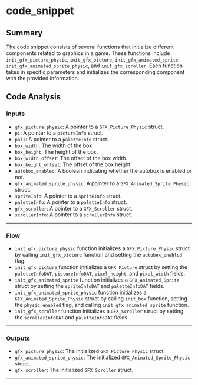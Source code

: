 # code_snippet
## Summary
The code snippet consists of several functions that initialize different components related to graphics in a game. These functions include `init_gfx_picture_physic`, `init_gfx_picture`, `init_gfx_animated_sprite`, `init_gfx_animated_sprite_physic`, and `init_gfx_scroller`. Each function takes in specific parameters and initializes the corresponding component with the provided information.

## Code Analysis
### Inputs
- `gfx_picture_physic`: A pointer to a `GFX_Picture_Physic` struct.
- `pi`: A pointer to a `pictureInfo` struct.
- `pali`: A pointer to a `paletteInfo` struct.
- `box_width`: The width of the box.
- `box_height`: The height of the box.
- `box_width_offset`: The offset of the box width.
- `box_height_offset`: The offset of the box height.
- `autobox_enabled`: A boolean indicating whether the autobox is enabled or not.
- `gfx_animated_sprite_physic`: A pointer to a `GFX_Animated_Sprite_Physic` struct.
- `spriteInfo`: A pointer to a `spriteInfo` struct.
- `paletteInfo`: A pointer to a `paletteInfo` struct.
- `gfx_scroller`: A pointer to a `GFX_Scroller` struct.
- `scrollerInfo`: A pointer to a `scrollerInfo` struct.
___
### Flow
- `init_gfx_picture_physic` function initializes a `GFX_Picture_Physic` struct by calling `init_gfx_picture` function and setting the `autobox_enabled` flag.
- `init_gfx_picture` function initializes a `GFX_Picture` struct by setting the `paletteInfoDAT`, `pictureInfoDAT`, `pixel_height`, and `pixel_width` fields.
- `init_gfx_animated_sprite` function initializes a `GFX_Animated_Sprite` struct by setting the `spriteInfoDAT` and `paletteInfoDAT` fields.
- `init_gfx_animated_sprite_physic` function initializes a `GFX_Animated_Sprite_Physic` struct by calling `init_box` function, setting the `physic_enabled` flag, and calling `init_gfx_animated_sprite` function.
- `init_gfx_scroller` function initializes a `GFX_Scroller` struct by setting the `scrollerInfoDAT` and `paletteInfoDAT` fields.
___
### Outputs
- `gfx_picture_physic`: The initialized `GFX_Picture_Physic` struct.
- `gfx_animated_sprite_physic`: The initialized `GFX_Animated_Sprite_Physic` struct.
- `gfx_scroller`: The initialized `GFX_Scroller` struct.
___
